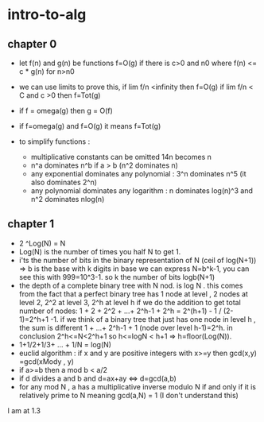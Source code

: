 # intro-to-alg
## chapter 0 
- let f(n) and g(n) be functions f=O(g) if there is c>0 and n0 where f(n) <= c * g(n) for n>n0
- we can use limits to prove this, if lim f/n <infinity then f=O(g) if lim f/n < C and c >0 then f=Tot(g)
- if f = omega(g) then g = O(f)
- if f=omega(g) and f=O(g) it means f=Tot(g)

- to simplify functions :
  - multiplicative constants can be omitted 14n becomes n
  - n^a dominates n^b if a > b (n^2 dominates n)
  - any exponential dominates any polynomial : 3^n dominates n^5 (it also dominates 2^n)
  - any polynomial dominates any logarithm : n dominates log(n)^3 and n^2 dominates nlog(n)

## chapter 1 

- 2 ^Log(N) = N 
- Log(N) is the number of times you half N to get 1.
- i'ts the number of bits in the binary representation of N (ceil of log(N+1)) => b is the base with k digits in base we can express N=b^k-1, you can see this with 999=10^3-1. so k the number of bits logb(N+1)
- the depth of a complete binary tree with N nod. is log N . this comes from the fact that a perfect binary tree has 1 node at level ,  2 nodes at level 2, 2^2 at level 3, 2^h at level h if we do the addition to get total number of nodes: 1 + 2 + 2^2 + ...+ 2^h-1 + 2^h = 2^(h+1) - 1 / (2-1)=2^h+1 -1. if we think of a binary tree that just has one node in level h , the sum is different 1 + ...+ 2^h-1 + 1 (node over level h-1)=2^h. in conclusion 2^h<=N<2^h+1 so h<=logN < h+1 => h=floor(Log(N)).
- 1+1/2+1/3+ ... + 1/N = log(N)
- euclid algorithm : if x and y are positive integers with x>=y then gcd(x,y) =gcd(xMody , y)
- if a>=b then a mod b < a/2
- if d divides a and b and d=ax+ay <=> d=gcd(a,b)
- for any mod N , a has a multiplicative inverse modulo N if and only if it is relatively prime to N meaning gcd(a,N) = 1 (I don't understand this)

I am at 1.3